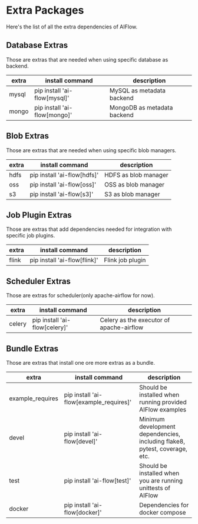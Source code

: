 # Extra Packages

Here's the list of all the extra dependencies of AIFlow.

## Database Extras

Those are extras that are needed when using specific database as backend.

| extra       | install command              | description                                     |
| ----------- | ---------------------------- | ----------------------------------------------- |
| mysql       | pip install 'ai-flow[mysql]' | MySQL as metadata backend                       |
| mongo       | pip install 'ai-flow[mongo]' | MongoDB as metadata backend                     |

## Blob Extras

Those are extras that are needed when using specific blob managers.

| extra       | install command              | description                                     |
| ----------- | ---------------------------- | ----------------------------------------------- |
| hdfs        | pip install 'ai-flow[hdfs]'  | HDFS as blob manager                            |
| oss         | pip install 'ai-flow[oss]'   | OSS as blob manager                             |
| s3          | pip install 'ai-flow[s3]'    | S3 as blob manager                              |

## Job Plugin Extras

Those are extras that add dependencies needed for integration with specific job plugins.

| extra       | install command              | description                                     |
| ----------- | ---------------------------- | ----------------------------------------------- |
| flink       | pip install 'ai-flow[flink]' | Flink job plugin                                |


## Scheduler Extras

Those are extras for scheduler(only apache-airflow for now).

| extra       | install command              | description                                     |
| ----------- | ---------------------------- | ----------------------------------------------- |
| celery      | pip install 'ai-flow[celery]'| Celery as the executor of apache-airflow        |

## Bundle Extras

Those are extras that install one ore more extras as a bundle.

| extra       | install command              | description                                     |
| ----------- | ---------------------------- | ----------------------------------------------- |
| example_requires | pip install 'ai-flow[example_requires]'| Should be installed when running provided AIFlow examples  |
| devel      | pip install 'ai-flow[devel]'| Minimum development dependencies, including flake8, pytest, coverage, etc.       |
| test      | pip install 'ai-flow[test]'| Should be installed when you are running unittests of AIFlow    |
| docker      | pip install 'ai-flow[docker]'| Dependencies for docker compose       |




